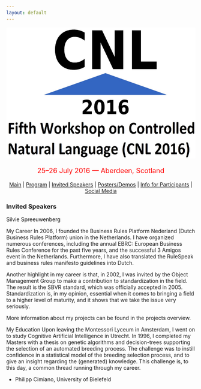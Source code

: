 ```yaml
---
layout: default
---
```

<p align="middle">
<img src="logo3.jpg" width="650" height="350"/>
</p>
<p align="middle" style="color:red; font-size:130%">25–26 July 2016 — Aberdeen, Scotland</p>
<p class="tabs" align="middle">
<a href="cnl2016.html">Main</a> | <a href="cnl2016program.html">Program</a> | <a href="cnl2016speakers.html">Invited Speakers</a> | <a href="cnl2016pd.html">Posters/Demos</a> | <a href="cnl2016info.html">Info for Participants</a> | <a href="cnl2016SM.html">Social Media</a> 
</p>


### Invited Speakers

<p style="color:black; font-size:100%">Silvie Spreeuwenberg</p> 
My Career
In 2006, I founded the Business Rules Platform Nederland (Dutch Business Rules Platform) union in the Netherlands. I have organized numerous conferences, including the annual EBRC: European Business Rules Conference for the past five years, and the successful 3 Amigos event in the Netherlands. Furthermore, I have also translated the RuleSpeak and business rules manifesto guidelines into Dutch.

Another highlight in my career is that, in 2002, I was invited by the Object Management Group to make a contribution to standardization in the field. The result is the SBVR standard, which was officially accepted in 2005. Standardization is, in my opinion, essential when it comes to bringing a field to a higher level of maturity, and it shows that we take the issue very seriously.

More information about my projects can be found in the projects overview.

My Education
Upon leaving the Montessori Lyceum in Amsterdam, I went on to study Cognitive Artificial Intelligence in Utrecht. In 1996, I completed my Masters with a thesis on genetic algorithms and decision-trees supporting the selection of an automated breeding process. The challenge was to instill confidence in a statistical model of the breeding selection process, and to give an insight regarding the (generated) knowledge. This challenge is, to this day, a common thread running through my career.

 
- Philipp Cimiano, University of Bielefeld

